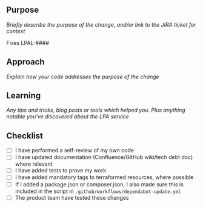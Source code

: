 ## Purpose

_Briefly describe the purpose of the change, and/or link to the JIRA ticket for context_

Fixes LPAL-####

## Approach

_Explain how your code addresses the purpose of the change_ 

## Learning

_Any tips and tricks, blog posts or tools which helped you. Plus anything notable you've discovered about the LPA service_

## Checklist

* [ ] I have performed a self-review of my own code
* [ ] I have updated documentation (Confluence/GitHub wiki/tech debt doc) where relevant
* [ ] I have added tests to prove my work
* [ ] I have added mandatory tags to terraformed resources, where possible
* [ ] If I added a package.json or composer.json, I also made sure this is included in the script in `.github/workflows/dependabot-update.yml`
* [ ] The product team have tested these changes
